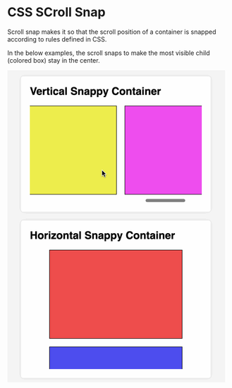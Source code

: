 # CSS SCroll Snap

Scroll snap makes it so that the scroll position of a container is snapped according to rules defined in CSS.

In the below examples, the scroll snaps to make the most visible child (colored box) stay in the center.

![Scroll Snap Demo](./scroll-snap-demo.gif)